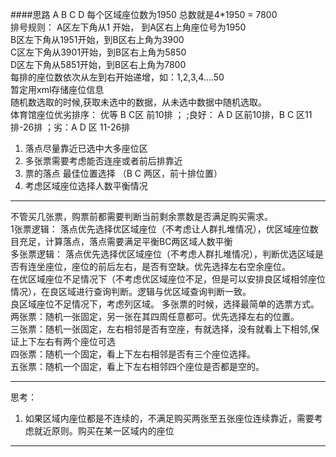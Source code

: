 ####思路
A B C D  每个区域座位数为1950 总数就是4*1950 = 7800  
    排号规则：
        A区左下角从1 开始， 到A区右上角座位号为1950  
        B区左下角从1951开始，到B区右上角为3900  
        C区左下角从3901开始，到B区右上角为5850  
        D区左下角从5851开始，到B区右上角为7800  
        每排的座位数依次从左到右开始递增，如：1,2,3,4....50  
暂定用xml存储座位信息  
随机数选取的时候,获取未选中的数据，从未选中数据中随机选取。    
体育馆座位优劣排序： 优等 B C区 前10排 ； ;良好： A D 区前10排，B C 区11排-26排 ；劣：A D 区 11-26排

1. 落点尽量靠近已选中大多座位区
2. 多张票需要考虑能否连座或者前后排靠近
3. 票的落点 最佳位置选择 （B C 两区，前十排位置）
4. 考虑区域座位选择人数平衡情况

---

不管买几张票，购票前都需要判断当前剩余票数是否满足购买需求。  
1张票逻辑： 落点优先选择优区域座位（不考虑让人群扎堆情况），优区域座位数目充足，计算落点，落点需要满足平衡BC两区域人数平衡  
多张票逻辑： 落点优先选择优区域座位（不考虑人群扎堆情况），判断优选区域是否有连坐座位，座位的前后左右，是否有空缺。优先选择左右空余座位。  
           在优区域座位不足情况下（不考虑优区域座位不足，但是可以安排良区域相邻座位情况），在良区域进行查询判断。逻辑与优区域查询判断一致。  
           良区域座位不足情况下，考虑列区域。
多张票的时候，选择最简单的选票方式。  
两张票：随机一张固定，另一张在其四周任意都可。优先选择左右的位置。  
三张票：随机一张固定，左右相邻是否有空座，有就选择，没有就看上下相邻,保证上下左右有两个座位可选  
四张票：随机一个固定，看上下左右相邻是否有三个座位选择。  
五张票：随机一个固定，看上下左右相邻四个座位是否都是空的。
  
---           
思考：
1. 如果区域内座位都是不连续的，不满足购买两张至五张座位连续靠近，需要考虑就近原则。购买在某一区域内的座位  


---




